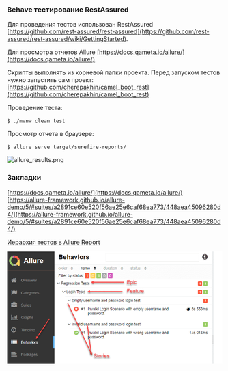 ### Behave тестирование RestAssured

Для проведения тестов использован RestAssured<br/>
 [https://github.com/rest-assured/rest-assured](https://github.com/rest-assured/rest-assured/wiki/GettingStarted).

Для просмотра отчетов Allure [https://docs.qameta.io/allure/](https://docs.qameta.io/allure/)

Скрипты выполнять из корневой папки проекта. 
Перед запуском тестов нужно запустить сам проект:
[https://github.com/cherepakhin/camel_boot_rest](https://github.com/cherepakhin/camel_boot_rest)

Проведение теста:

```shell
$ ./mvnw clean test
```

Просмотр отчета в браузере:

```shell
$ allure serve target/surefire-reports/
```

![allure_results.png](https://github.com/cherepakhin/camel_boot_rest_restassured_test/blob/main/doc/allure_results.png)


### Закладки

[https://docs.qameta.io/allure/](https://docs.qameta.io/allure/)
[https://allure-framework.github.io/allure-demo/5/#suites/a2891ce60e520f56ae25e6caf68ea773/448aea45096280d4/](https://allure-framework.github.io/allure-demo/5/#suites/a2891ce60e520f56ae25e6caf68ea773/448aea45096280d4/)

[Иерархия тестов в Allure Report](https://v.perm.ru/index.php/component/content/article/hierarchy-test?catid=16&Itemid=101)

![Epic-Feature-Story](doc/hierarchy.png)

